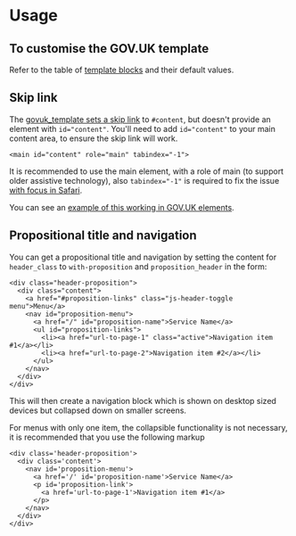 # Usage

## To customise the GOV.UK template

Refer to the table of [template blocks](./docs/template-blocks.md) and their default values.

## Skip link

The [govuk_template sets a skip link](https://github.com/alphagov/govuk_template/blob/master/source/views/layouts/govuk_template.html.erb#L64-L68) to `#content`, but doesn't provide an element with `id="content"`. You'll need to add `id="content"` to your main content area, to ensure the skip link will work.

    <main id="content" role="main" tabindex="-1">

It is recommended to use the main element, with a role of main (to support older assistive technology), also `tabindex="-1"` is required to fix the issue [with focus in Safari](https://bugs.chromium.org/p/chromium/issues/detail?id=37721).

You can see an [example of this working in GOV.UK elements](https://github.com/alphagov/govuk_elements/blob/master/app/views/index.html#L9).


## Propositional title and navigation

You can get a propositional title and navigation by setting the content for `header_class` to `with-proposition` and `proposition_header` in the form:

    <div class="header-proposition">
      <div class="content">
        <a href="#proposition-links" class="js-header-toggle menu">Menu</a>
        <nav id="proposition-menu">
          <a href="/" id="proposition-name">Service Name</a>
          <ul id="proposition-links">
            <li><a href="url-to-page-1" class="active">Navigation item #1</a></li>
            <li><a href="url-to-page-2">Navigation item #2</a></li>
          </ul>
        </nav>
      </div>
    </div>

This will then create a navigation block which is shown on desktop sized devices but collapsed down on smaller screens.

For menus with only one item, the collapsible functionality is not necessary, it is recommended that you use the following markup

    <div class='header-proposition'>
      <div class='content'>
        <nav id='proposition-menu'>
          <a href='/' id='proposition-name'>Service Name</a>
          <p id='proposition-link'>
            <a href='url-to-page-1'>Navigation item #1</a>
          </p>
        </nav>
      </div>
    </div>
